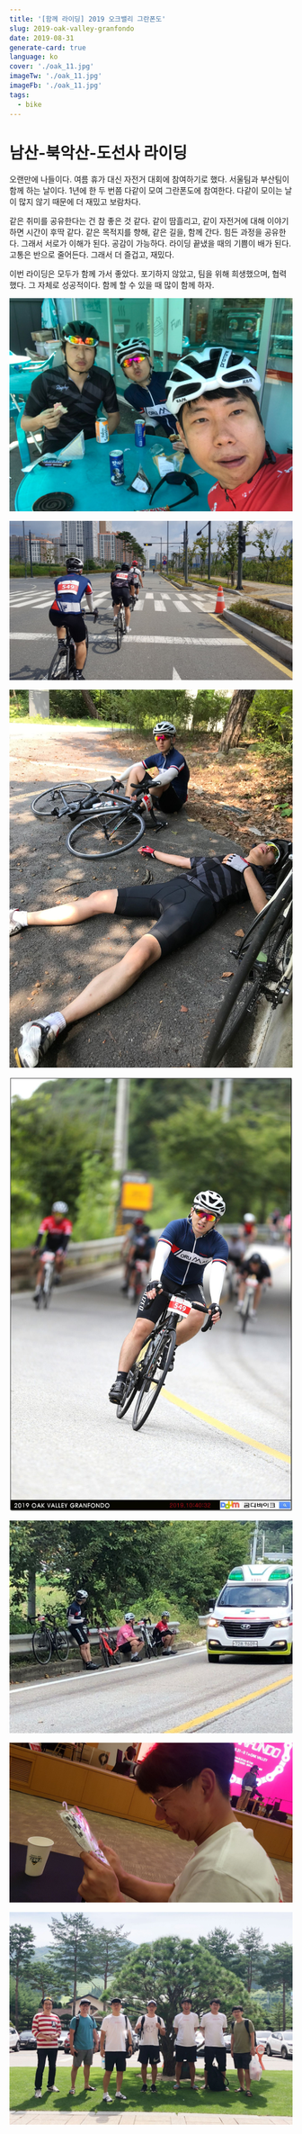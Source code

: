 ```yaml
---
title: '[함께 라이딩] 2019 오크밸리 그란폰도'
slug: 2019-oak-valley-granfondo
date: 2019-08-31
generate-card: true
language: ko
cover: './oak_11.jpg'
imageTw: './oak_11.jpg'
imageFb: './oak_11.jpg'
tags:
  - bike
---
```


# 남산-북악산-도선사 라이딩

오랜만에 나들이다. 여름 휴가 대신 자전거 대회에 참여하기로 했다. 서울팀과 부산팀이 함께 하는 날이다. 1년에 한 두 번쯤 다같이 모여 그란폰도에 참여한다. 다같이 모이는 날이 많지 않기 때문에 더 재밌고 보람차다.

같은 취미를 공유한다는 건 참 좋은 것 같다. 같이 땀흘리고, 같이 자전거에 대해 이야기 하면 시간이 후딱 같다. 같은 목적지를 향해, 같은 길을, 함께 간다. 힘든 과정을 공유한다. 그래서 서로가 이해가 된다. 공감이 가능하다. 라이딩 끝냈을 때의 기쁨이 배가 된다. 고통은 반으로 줄어든다. 그래서 더 즐겁고, 재밌다.

이번 라이딩은 모두가 함께 가서 좋았다. 포기하지 않았고, 팀을 위해 희생했으며, 협력했다. 그 자체로 성공적이다. 함께 할 수 있을 때 많이 함께 하자.

![대회 시작 전](./oak_1.jpg)

![숭숭 잘간다](./oak_2.jpg)

![뻗은 은호](./oak_3.jpg)

![그래도 한번 찍혔군. 호~](./oak_6.jpg)

![실려가는 것을 거부하는 남균](./oak_7.jpg)

![양말 받고 세상 행복해하는 상훈](./oak_10.jpg)

![드디어 찍은 단체 사진](./oak_11.jpg)
